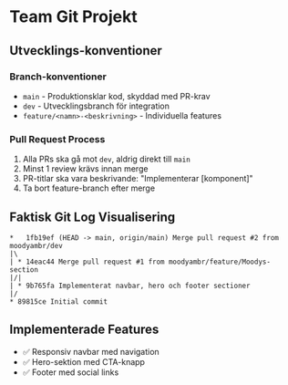 # Team Git Projekt

## Utvecklings-konventioner

### Branch-konventioner
- `main` - Produktionsklar kod, skyddad med PR-krav
- `dev` - Utvecklingsbranch för integration  
- `feature/<namn>-<beskrivning>` - Individuella features

### Pull Request Process
1. Alla PRs ska gå mot `dev`, aldrig direkt till `main`
2. Minst 1 review krävs innan merge
3. PR-titlar ska vara beskrivande: "Implementerar [komponent]"
4. Ta bort feature-branch efter merge

## Faktisk Git Log Visualisering

```
*   1fb19ef (HEAD -> main, origin/main) Merge pull request #2 from moodyambr/dev
|\  
| * 14eac44 Merge pull request #1 from moodyambr/feature/Moodys-section
|/| 
| * 9b765fa Implementerat navbar, hero och footer sectioner
|/  
* 89815ce Initial commit
```

## Implementerade Features
- ✅ Responsiv navbar med navigation
- ✅ Hero-sektion med CTA-knapp  
- ✅ Footer med social links
